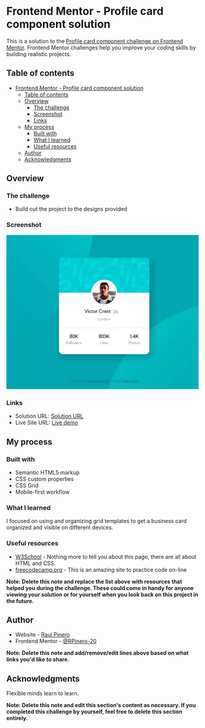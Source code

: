 # Frontend Mentor - Profile card component solution

This is a solution to the [Profile card component challenge on Frontend Mentor](https://www.frontendmentor.io/challenges/profile-card-component-cfArpWshJ). Frontend Mentor challenges help you improve your coding skills by building realistic projects.

## Table of contents

- [Frontend Mentor - Profile card component solution](#frontend-mentor---profile-card-component-solution)
  - [Table of contents](#table-of-contents)
  - [Overview](#overview)
    - [The challenge](#the-challenge)
    - [Screenshot](#screenshot)
    - [Links](#links)
  - [My process](#my-process)
    - [Built with](#built-with)
    - [What I learned](#what-i-learned)
    - [Useful resources](#useful-resources)
  - [Author](#author)
  - [Acknowledgments](#acknowledgments)

## Overview

### The challenge

- Build out the project to the designs provided

### Screenshot

![](./images/my-development.webp)

### Links

- Solution URL: [Solution URL](https://github.com/RPinero-20/profile-card-component-main.git)
- Live Site URL: [Live demo](https://profile-card-component-main-teal.vercel.app/)

## My process

### Built with

- Semantic HTML5 markup
- CSS custom properties
- CSS Grid
- Mobile-first workflow

### What I learned

I focused on using and organizing grid templates to get a business card organized and visible on different devices.

### Useful resources

- [W3School](https://w3schools.com/) - Nothing more to tell you about this page, there are all about HTML and CSS.
- [freecodecamp.org](https://www.freecodecamp.org/) - This is an amazing site to practice code on-line

**Note: Delete this note and replace the list above with resources that helped you during the challenge. These could come in handy for anyone viewing your solution or for yourself when you look back on this project in the future.**

## Author

- Website - [Raul Pinero](http://www.raulfix.tk)
- Frontend Mentor - [@RPinero-20](https://www.frontendmentor.io/profile/RPinero-20)

**Note: Delete this note and add/remove/edit lines above based on what links you'd like to share.**

## Acknowledgments

Flexible minds learn to learn.

**Note: Delete this note and edit this section's content as necessary. If you completed this challenge by yourself, feel free to delete this section entirely.**

